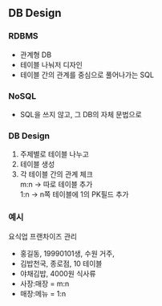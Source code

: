 ## DB Design
### RDBMS
- 관계형 DB
- 테이블 나눠저 디자인
- 테이블 간의 관계를 중심으로 풀어나가는 SQL  
### NoSQL
- SQL을 쓰지 않고, 그 DB의 자체 문법으로   
### DB Design
1. 주제별로 테이블 나누고
2. 테이블 생성
3. 각 테이블 간의 관계 체크  
    m:n -> 따로 테이블 추가   
    1:n -> n쪽 테이블에 1의 PK필드 추가
### 예시
요식업 프랜차이즈 관리
- 홍길동, 19990101생, 수원 거주, 
- 김밥천국, 종로점, 10 테이블
- 야채김밥, 4000원 식사류
- 사장:매장 = m:n
- 매장:메뉴 = 1:n